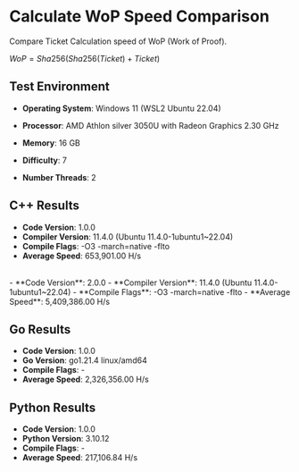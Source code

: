# Calculate WoP Speed Comparison

Compare Ticket Calculation speed of WoP (Work of Proof).

$WoP = Sha256(Sha256(Ticket) + Ticket)$

## Test Environment

- **Operating System**: Windows 11 (WSL2 Ubuntu 22.04)
- **Processor**: AMD Athlon silver 3050U with Radeon Graphics 2.30 GHz
- **Memory**: 16 GB

- **Difficulty**: 7
- **Number Threads**: 2

## C++ Results

- **Code Version**: 1.0.0
- **Compiler Version**: 11.4.0 (Ubuntu 11.4.0-1ubuntu1~22.04)
- **Compile Flags**: -O3 -march=native -flto
- **Average Speed**: 653,901.00 H/s 
</br>
- **Code Version**: 2.0.0
- **Compiler Version**: 11.4.0 (Ubuntu 11.4.0-1ubuntu1~22.04)
- **Compile Flags**: -O3 -march=native -flto
- **Average Speed**: 5,409,386.00 H/s

## Go Results

- **Code Version**: 1.0.0
- **Go Version**: go1.21.4 linux/amd64
- **Compile Flags**: -
- **Average Speed**: 2,326,356.00 H/s


## Python Results

- **Code Version**: 1.0.0
- **Python Version**: 3.10.12
- **Compile Flags**: -
- **Average Speed**: 217,106.84 H/s